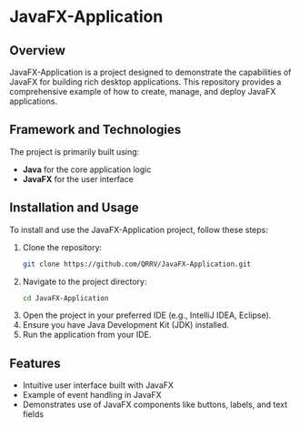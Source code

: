# JavaFX-Application

## Overview
JavaFX-Application is a project designed to demonstrate the capabilities of JavaFX for building rich desktop applications. This repository provides a comprehensive example of how to create, manage, and deploy JavaFX applications.

## Framework and Technologies
The project is primarily built using:
- **Java** for the core application logic
- **JavaFX** for the user interface

## Installation and Usage
To install and use the JavaFX-Application project, follow these steps:

1. Clone the repository:
   ```sh
   git clone https://github.com/QRRV/JavaFX-Application.git
   ```
2. Navigate to the project directory:
   ```sh
   cd JavaFX-Application
   ```
3. Open the project in your preferred IDE (e.g., IntelliJ IDEA, Eclipse).
4. Ensure you have Java Development Kit (JDK) installed.
5. Run the application from your IDE.

## Features
- Intuitive user interface built with JavaFX
- Example of event handling in JavaFX
- Demonstrates use of JavaFX components like buttons, labels, and text fields
